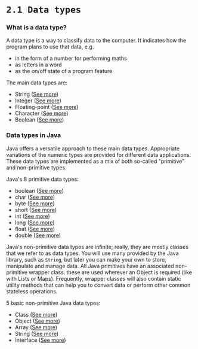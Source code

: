 # `2.1 Data types`
### What is a data type?
A data type is a way to classify data to the computer.
It indicates how the program plans to use that data, e.g.
* in the form of a number for performing maths
* as letters in a word
* as the on/off state of a program feature

The main data types are:
  - String ([See more](fundamentals/STRING.md))
  - Integer ([See more](fundamentals/INTEGER.md))
  - Floating-point ([See more](fundamentals/FLOATING_POINT.md))
  - Character ([See more](fundamentals/CHARACTER.md))
  - Boolean ([See more](fundamentals/BOOLEAN.md))


### Data types in Java
Java offers a versatile approach to these main data types.
Appropriate variations of the numeric types are provided for different data applications.
These data types are implemented as a mix of both so-called "primitive" and non-primitive types.

Java's 8 primitive data types:
  - boolean ([See more](implementation/BOOLEAN.md))
  - char ([See more](implementation/CHAR.md))
  - byte ([See more](implementation/BYTE.md))
  - short ([See more](implementation/SHORT.md))
  - int ([See more](implementation/INT.md))
  - long ([See more](implementation/LONG.md))
  - float ([See more](implementation/FLOAT.md))
  - double ([See more](implementation/DOUBLE.md))

Java's non-primitive data types are infinite; really, they are mostly classes that we refer to as data types.
You will use many provided by the Java library, such as `String`, but later you can make your own to store,
manipulate and manage data. All Java primitives have an associated non-primitive wrapper class: these are used
wherever an Object is required (like with Lists or Maps). Frequently, wrapper classes will also contain static
utility methods that can help you to convert data or perform other common stateless operations.

5 basic non-primitive Java data types:
  - Class ([See more](implementation/CLASS.md))
  - Object ([See more](implementation/CLASS.md#what-is-an-object))
  - Array ([See more](implementation/ARRAY.md))
  - String ([See more](implementation/STRING.md))
  - Interface ([See more](implementation/INTERFACE.md))

